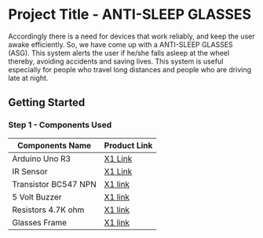 # Project Title - ANTI-SLEEP GLASSES
Accordingly there is a need for devices that work reliably, and keep the user awake efficiently. So, we have come up with a ANTI-SLEEP GLASSES (ASG). This system alerts the user if he/she falls asleep at the wheel thereby, avoiding accidents and saving lives. This system is useful especially for people who travel long distances and people who are driving late at night.

## Getting Started

### Step 1 - Components Used
| Components Name | Product Link |
--- | --- |
| Arduino Uno R3 | [X1 Link](https://amzn.eu/d/6wBItzO) |
| IR Sensor | [X1 Link](https://amzn.eu/d/7M8i4vN) |
| Transistor BC547 NPN | [X1 link](https://amzn.eu/d/gvKECr3) |
| 5 Volt Buzzer | [X1 link](https://amzn.eu/d/1jZm6FV) |
| Resistors 4.7K ohm | [X1 link](https://amzn.eu/d/3AlVW8P) |
| Glasses Frame | [X1 link](https://amzn.eu/d/hrYkqn6) |
